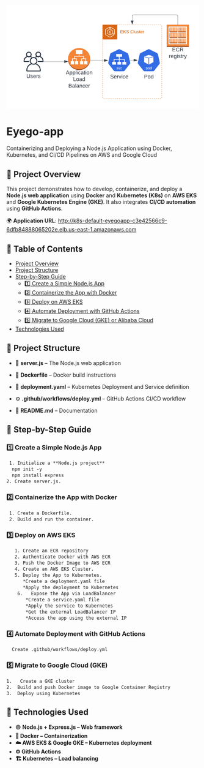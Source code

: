 ![My Image](https://github.com/Heba-Gamal20/Eyego-app/blob/main/EKS_one_pod__1_.png?raw=true)


# Eyego-app
Containerizing and Deploying a Node.js Application using Docker, Kubernetes, and CI/CD Pipelines on AWS and Google Cloud
## 📌 Project Overview
This project demonstrates how to develop, containerize, and deploy a **Node.js web application** using **Docker** and **Kubernetes (K8s)** on **AWS EKS** and **Google Kubernetes Engine (GKE)**. It also integrates **CI/CD automation** using **GitHub Actions**.

🌍 **Application URL**: http://k8s-default-eyegoapp-c3e42566c9-6dfb84888065202e.elb.us-east-1.amazonaws.com
## 📂 Table of Contents
- [Project Overview](#project-overview)
- [Project Structure](#project-structure)
- [Step-by-Step Guide](#step-by-step-guide)
  - [1️⃣ Create a Simple Node.js App](#1️⃣-create-a-simple-nodejs-app)
  - [2️⃣ Containerize the App with Docker](#2️⃣-containerize-the-app-with-docker)
  - [3️⃣ Deploy on AWS EKS](#3️⃣-deploy-on-aws-eks)
  - [4️⃣ Automate Deployment with GitHub Actions](#4️⃣-automate-deployment-with-github-actions)
  - [5️⃣ Migrate to Google Cloud (GKE) or Alibaba Cloud](#5️⃣-migrate-to-google-cloud-gke-or-alibaba-cloud)
- [Technologies Used](#technologies-used)


## 📂 Project Structure
- 📜 **server.js** – The Node.js web application  
- 🐳 **Dockerfile** – Docker build instructions  
- 📄 **deployment.yaml** – Kubernetes Deployment and Service definition
- ⚙️ **.github/workflows/deploy.yml** – GitHub Actions CI/CD workflow
  
- 📘 **README.md** – Documentation
## 🚀 Step-by-Step Guide

### 1️⃣ Create a Simple Node.js App 
     1. Initialize a **Node.js project**
      npm init -y  
      npm install express 
    2. Create server.js.
### 2️⃣ Containerize the App with Docker
     1. Create a Dockerfile.
     2. Build and run the container.
###   3️⃣ Deploy on AWS EKS
       1. Create an ECR repository
       2. Authenticate Docker with AWS ECR
       3. Push the Docker Image to AWS ECR
       4. Create an AWS EKS Cluster.
       5. Deploy the App to Kubernetes.
          *Create a deployment.yaml file
          *Apply the deployment to Kubernetes
        6.   Expose the App via LoadBalancer
           *Create a service.yaml file
           *Apply the service to Kubernetes
           *Get the external LoadBalancer IP
           *Access the app using the external IP
###  4️⃣ Automate Deployment with GitHub Actions
      Create .github/workflows/deploy.yml

###   5️⃣ Migrate to Google Cloud (GKE)
    1.   Create a GKE cluster
    2.  Build and push Docker image to Google Container Registry
    3.  Deploy using Kubernetes
     
## 📌 Technologies Used
 - 🟢 **Node.js + Express.js – Web framework**
-  **🐳 Docker – Containerization**
-  **☁️ AWS EKS & Google GKE – Kubernetes deployment**
-  **⚙️ GitHub Actions**
- **🏗 Kubernetes – Load balancing**
